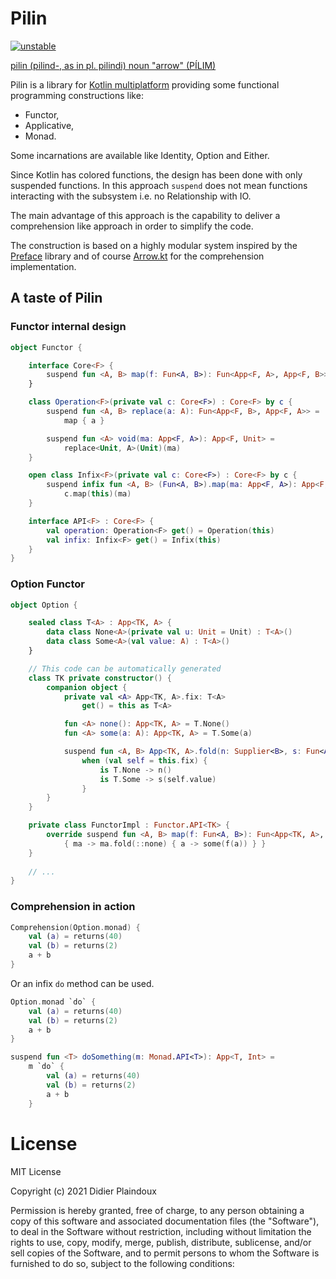 # Pilin

[![unstable](http://badges.github.io/stability-badges/dist/unstable.svg)](http://github.com/badges/stability-badges)

[pilin (pilind-, as in pl. pilindi) noun "arrow" (PÍLIM)](https://www.elfdict.com/w/pilin?include_old=1)

Pilin is a library for [Kotlin multiplatform](https://kotlinlang.org/docs/multiplatform.html) providing some functional programming constructions like:
- Functor,
- Applicative,
- Monad.

Some incarnations are available like Identity, Option and Either.

Since Kotlin has colored functions, the design has been done with only suspended functions.
In this approach `suspend` does not mean functions interacting with the subsystem 
i.e. no Relationship with IO.

The main advantage of this approach is the capability to deliver a comprehension like
approach in order to simplify the code.

The construction is based on a highly modular system inspired by the [Preface](https://ocaml-preface.github.io/preface/index.html)
library and of course [Arrow.kt](https://arrow-kt.io) for the comprehension implementation.

## A taste of Pilin

### Functor internal design

```kotlin
object Functor {

    interface Core<F> {
        suspend fun <A, B> map(f: Fun<A, B>): Fun<App<F, A>, App<F, B>>
    }

    class Operation<F>(private val c: Core<F>) : Core<F> by c {
        suspend fun <A, B> replace(a: A): Fun<App<F, B>, App<F, A>> =
            map { a }

        suspend fun <A> void(ma: App<F, A>): App<F, Unit> =
            replace<Unit, A>(Unit)(ma)
    }

    open class Infix<F>(private val c: Core<F>) : Core<F> by c {
        suspend infix fun <A, B> (Fun<A, B>).map(ma: App<F, A>): App<F, B> = 
            c.map(this)(ma)
    }

    interface API<F> : Core<F> {
        val operation: Operation<F> get() = Operation(this)
        val infix: Infix<F> get() = Infix(this)
    }
}
```

### Option Functor

```kotlin
object Option {

    sealed class T<A> : App<TK, A> {
        data class None<A>(private val u: Unit = Unit) : T<A>()
        data class Some<A>(val value: A) : T<A>()
    }

    // This code can be automatically generated
    class TK private constructor() {
        companion object {
            private val <A> App<TK, A>.fix: T<A>
                get() = this as T<A>

            fun <A> none(): App<TK, A> = T.None()
            fun <A> some(a: A): App<TK, A> = T.Some(a)

            suspend fun <A, B> App<TK, A>.fold(n: Supplier<B>, s: Fun<A, B>): B =
                when (val self = this.fix) {
                    is T.None -> n()
                    is T.Some -> s(self.value)
                }
        }
    }

    private class FunctorImpl : Functor.API<TK> {
        override suspend fun <A, B> map(f: Fun<A, B>): Fun<App<TK, A>, App<TK, B>> =
            { ma -> ma.fold(::none) { a -> some(f(a)) } }
    }
    
    // ...
}
```

### Comprehension in action

```kotlin
Comprehension(Option.monad) {
    val (a) = returns(40)
    val (b) = returns(2)
    a + b
}
```

Or an infix `do` method can be used. 

```kotlin
Option.monad `do` {
    val (a) = returns(40)
    val (b) = returns(2)
    a + b
}
```

```kotlin
suspend fun <T> doSomething(m: Monad.API<T>): App<T, Int> =
    m `do` {
        val (a) = returns(40)
        val (b) = returns(2)
        a + b
    }
```

# License

MIT License

Copyright (c) 2021 Didier Plaindoux

Permission is hereby granted, free of charge, to any person obtaining a copy
of this software and associated documentation files (the "Software"), to deal
in the Software without restriction, including without limitation the rights
to use, copy, modify, merge, publish, distribute, sublicense, and/or sell
copies of the Software, and to permit persons to whom the Software is
furnished to do so, subject to the following conditions:
